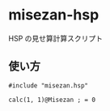 # misezan-hsp

HSP の見せ算計算スクリプト

## 使い方

```hsp
#include "misezan.hsp"

calc(1, 1)@Misezan ; = 0
```
